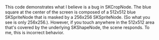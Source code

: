 This code demonstrates what I believe is a bug in SKCropNode.  The blue square at the center of the screen is composed of a 512x512 blue SKSpriteNode that is masked by a 256x256 SKSpriteNode.  (So what you see is only 256x256.).  However, if you touch anywhere in the 512x512 area that's covered by the underlying SKShapeNode, the scene responds.  To me, this is incorrect behavior.
